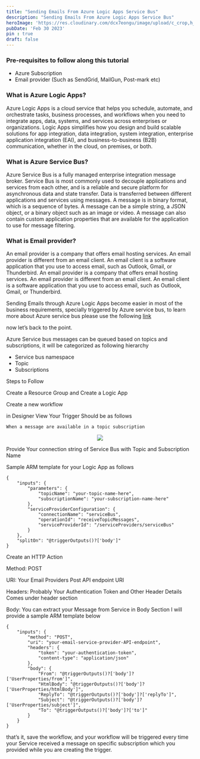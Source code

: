 ```yaml
---
title: "Sending Emails From Azure Logic Apps Service Bus"
description: "Sending Emails From Azure Logic Apps Service Bus"
heroImage: 'https://res.cloudinary.com/dcx7eongu/image/upload/c_crop,h_653,q_auto,w_1306/v1699812510/dotnet-image_ld6fjg.png'
pubDate: 'Feb 30 2023'
pin : true
draft: false
---
```


### Pre-requisites to follow along this tutorial

- Azure Subscription
- Email provider (Such as SendGrid, MailGun, Post-mark etc)

### What is Azure Logic Apps?

Azure Logic Apps is a cloud service that helps you schedule, automate, and orchestrate tasks, business processes, and workflows when you need to integrate apps, data, systems, and services across enterprises or organizations. Logic Apps simplifies how you design and build scalable solutions for app integration, data integration, system integration, enterprise application integration (EAI), and business-to-business (B2B) communication, whether in the cloud, on premises, or both.

### What is Azure Service Bus?

Azure Service Bus is a fully managed enterprise integration message broker. Service Bus is most commonly used to decouple applications and services from each other, and is a reliable and secure platform for asynchronous data and state transfer. Data is transferred between different applications and services using messages. A message is in binary format, which is a sequence of bytes. A message can be a simple string, a JSON object, or a binary object such as an image or video. A message can also contain custom application properties that are available for the application to use for message filtering.

### What is Email provider?

An email provider is a company that offers email hosting services. An email provider is different from an email client. An email client is a software application that you use to access email, such as Outlook, Gmail, or Thunderbird. An email provider is a company that offers email hosting services. An email provider is different from an email client. An email client is a software application that you use to access email, such as Outlook, Gmail, or Thunderbird.

Sending Emails through Azure Logic Apps become easier in most of the business requirements, specially triggered by Azure service bus, to learn more about Azure service bus please use the following [link](https://docs.microsoft.com/en-us/azure/service-bus-messaging/service-bus-messaging-overview)

now let’s back to the point.

Azure Service bus messages can be queued based on topics and subscriptions, it will be categorized as following hierarchy

- Service bus namespace
- Topic
- Subscriptions

Steps to Follow

Create a Resource Group and Create a Logic App

Create a new workflow

in Designer View Your Trigger Should be as follows

``` 
When a message are available in a topic subscription
```
<center>

![](https://miro.medium.com/v2/resize:fit:472/format:webp/0*m-jHobhbQ4xEqDps.png)

</center>

Provide Your connection string of Service Bus with Topic and Subscription Name

Sample ARM template for your Logic App as follows

```
{
    "inputs": {
        "parameters": {
            "topicName": "your-topic-name-here",
            "subscriptionName": "your-subscription-name-here"
        },
        "serviceProviderConfiguration": {
            "connectionName": "serviceBus",
            "operationId": "receiveTopicMessages",
            "serviceProviderId": "/serviceProviders/serviceBus"
        }
    },
    "splitOn": "@triggerOutputs()?['body']"
}
```

Create an HTTP Action

Method: POST

URI: Your Email Providers Post API endpoint URI

Headers: Probably Your Authentication Token and Other Header Details Comes under header section

Body: You can extract your Message from Service in Body Section I will provide a sample ARM template below

```
{ 
    "inputs": { 
        "method": "POST", 
        "uri": "your-email-service-provider-API-endpoint", 
        "headers": { 
            "token": "your-authentication-token", 
            "content-type": "application/json" 
        }, 
        "body": { 
            "From": "@triggerOutputs()?['body']?['UserProperties/from']", 
            "HtmlBody": "@triggerOutputs()?['body']?['UserProperties/htmlBody']", 
            "ReplyTo": "@triggerOutputs()?['body']?['replyTo']", 
            "Subject": "@triggerOutputs()?['body']?['UserProperties/subject']", 
            "To": "@triggerOutputs()?['body']?['to']" 
        } 
    } 
}
```

that’s it, save the workflow, and your workflow will be triggered every time your Service received a message on specific subscription which you provided while you are creating the trigger.


